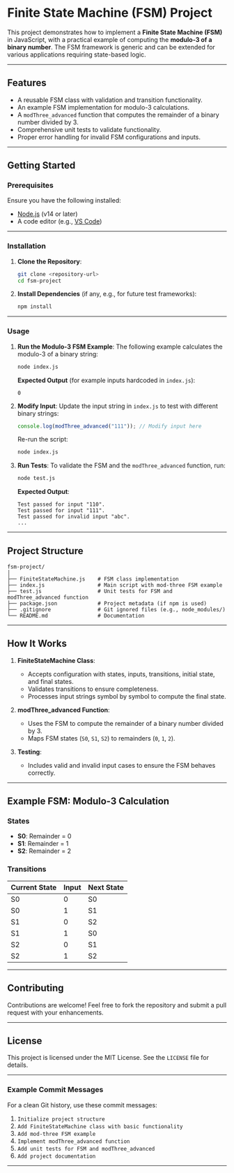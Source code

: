 # Finite State Machine (FSM) Project

This project demonstrates how to implement a **Finite State Machine (FSM)** in JavaScript, with a practical example of computing the **modulo-3 of a binary number**. The FSM framework is generic and can be extended for various applications requiring state-based logic.

---

## Features
- A reusable FSM class with validation and transition functionality.
- An example FSM implementation for modulo-3 calculations.
- A `modThree_advanced` function that computes the remainder of a binary number divided by 3.
- Comprehensive unit tests to validate functionality.
- Proper error handling for invalid FSM configurations and inputs.

---

## Getting Started

### Prerequisites
Ensure you have the following installed:
- [Node.js](https://nodejs.org) (v14 or later)
- A code editor (e.g., [VS Code](https://code.visualstudio.com/))

---

### Installation

1. **Clone the Repository**:
   ```bash
   git clone <repository-url>
   cd fsm-project
   ```

2. **Install Dependencies** (if any, e.g., for future test frameworks):
   ```bash
   npm install
   ```

---

### Usage

1. **Run the Modulo-3 FSM Example**:
   The following example calculates the modulo-3 of a binary string:
   ```bash
   node index.js
   ```

   **Expected Output** (for example inputs hardcoded in `index.js`):
   ```
   0
   ```

2. **Modify Input**:
   Update the input string in `index.js` to test with different binary strings:
   ```javascript
   console.log(modThree_advanced("111")); // Modify input here
   ```

   Re-run the script:
   ```bash
   node index.js
   ```

3. **Run Tests**:
   To validate the FSM and the `modThree_advanced` function, run:
   ```bash
   node test.js
   ```

   **Expected Output**:
   ```
   Test passed for input "110".
   Test passed for input "111".
   Test passed for invalid input "abc".
   ...
   ```

---

## Project Structure

```
fsm-project/
│
├── FiniteStateMachine.js    # FSM class implementation
├── index.js                 # Main script with mod-three FSM example
├── test.js                  # Unit tests for FSM and modThree_advanced function
├── package.json             # Project metadata (if npm is used)
├── .gitignore               # Git ignored files (e.g., node_modules/)
└── README.md                # Documentation
```

---

## How It Works

1. **FiniteStateMachine Class**:
   - Accepts configuration with states, inputs, transitions, initial state, and final states.
   - Validates transitions to ensure completeness.
   - Processes input strings symbol by symbol to compute the final state.

2. **modThree_advanced Function**:
   - Uses the FSM to compute the remainder of a binary number divided by 3.
   - Maps FSM states (`S0`, `S1`, `S2`) to remainders (`0`, `1`, `2`).

3. **Testing**:
   - Includes valid and invalid input cases to ensure the FSM behaves correctly.

---

## Example FSM: Modulo-3 Calculation

### States
- **S0**: Remainder = 0
- **S1**: Remainder = 1
- **S2**: Remainder = 2

### Transitions
| Current State | Input | Next State |
|---------------|-------|------------|
| S0            | 0     | S0         |
| S0            | 1     | S1         |
| S1            | 0     | S2         |
| S1            | 1     | S0         |
| S2            | 0     | S1         |
| S2            | 1     | S2         |

---

## Contributing
Contributions are welcome! Feel free to fork the repository and submit a pull request with your enhancements.

---

## License
This project is licensed under the MIT License. See the `LICENSE` file for details.

---

### Example Commit Messages
For a clean Git history, use these commit messages:
1. `Initialize project structure`
2. `Add FiniteStateMachine class with basic functionality`
3. `Add mod-three FSM example`
4. `Implement modThree_advanced function`
5. `Add unit tests for FSM and modThree_advanced`
6. `Add project documentation`

---


